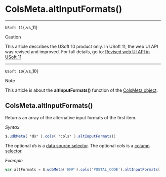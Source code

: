 # ColsMeta.altInputFormats()



----

`USoft 11`{.vs_11}

> [!CAUTION]
> This article describes the USoft 10 product only.
> In USoft 11, the web UI API was revised and improved. For full details, go to:
> [Revised web UI API in USoft 11](/docs/Web%20and%20app%20UIs/UDB%20udb/Revised%20web%20UI%20API%20in%20USoft%2011.md)

----

`USoft 10`{.vs_10}

> [!NOTE]
> This article is about the **altInputFormats()** function of the [ColsMeta object](/docs/Web%20and%20app%20UIs/UDB%20ColsMeta).

## **ColsMeta.altInputFormats()**

Returns an array of the alternative input formats of the first item.

*Syntax*

```js
$.udbMeta( *ds* ).cols( *cols* ).altInputFormats()
```

The optional *ds* is a [data source selector](/docs/Web%20and%20app%20UIs/UDB%20DataSourceMetaContainer/UDB%20DataSourceMetaContainer%20object.md). The optional *cols* is a [column selector](/docs/Web%20and%20app%20UIs/UDB%20ColsMeta/UDB%20ColsMeta%20object.md).

*Example*

```js
var altFormats = $.udbMeta('EMP').cols('POSTAL_CODE').altInputFormats();
```

 